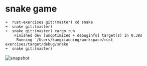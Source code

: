 # snake game

```
➜  rust-exercises git:(master) cd snake
➜  snake git:(master)
➜  snake git:(master) cargo run
    Finished dev [unoptimized + debuginfo] target(s) in 0.38s
     Running `/Users/kangxiaoning/workspace/rust-exercises/target/debug/snake`
➜  snake git:(master)

```

![snapshot](https://github.com/kangxiaoning/rust-exercises/tree/master/snake/snapshot.png)
